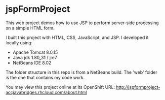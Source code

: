 # jspFormProject
This web project demos how to use JSP to perform server-side processing on a simple HTML form.

I built this project with HTML, CSS, JavaScript, and JSP. I developed it locally using: 
- Apache Tomcat 8.0.15
- Java jdk 1.80_31 / jre7
- NetBeans IDE 8.02 

The folder structure in this repo is from a NetBeans build. The 'web' folder is the one that contains my code work. 

You may view this project online at its OpenShift URL: 
http://jspformproject-accjavabridges.rhcloud.com/about.html
